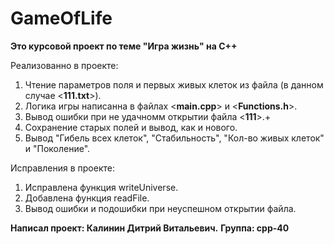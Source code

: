 # GameOfLife
**Это курсовой проект по теме "Игра жизнь" на С++**

Реализованно в проекте:

1. Чтение параметров поля и первых живых клеток из файла (в данном случае <**111.txt**>).
2. Логика игры написанна в файлах <**main.cpp**> и <**Functions.h**>.
3. Вывод ошибки при не удачномм открытии файла <**111**>.+
4. Сохранение старых полей и вывод, как и нового.
5. Вывод "Гибель всех клеток", "Стабильность", "Кол-во живых клеток" и "Поколение".

Исправления в проекте:

1. Исправлена функция writeUniverse.
2. Добавлена функция readFile.
3. Вывод ошибки и подошибки при неуспешном открытии файла.

**Написал проект: Калинин Дитрий Витальевич.**
**Группа: cpp-40**
